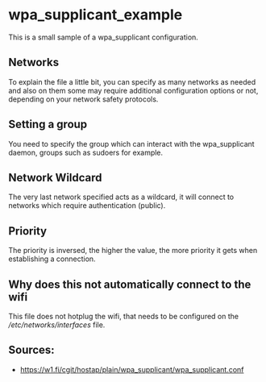 # wpa_supplicant_example

This is a small sample of a wpa_supplicant configuration. 

## Networks
To explain the file a little bit, you can specify as many networks as needed 
and also on them some may require additional configuration options or not,
depending on your network safety protocols.

## Setting a group
You need to specify the group which can interact with the wpa_supplicant
daemon, groups such as sudoers for example.

## Network Wildcard
The very last network specified acts as a wildcard, it will connect to networks which 
require authentication (public).

## Priority
The priority is inversed, the higher the value, the more priority it gets
when establishing a connection. 

## Why does this not automatically connect to the wifi
This file does not hotplug the wifi, that needs
to be configured on the _/etc/networks/interfaces_ file.

## Sources:
* https://w1.fi/cgit/hostap/plain/wpa_supplicant/wpa_supplicant.conf
